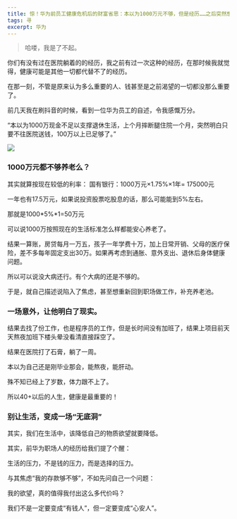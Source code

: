 ```yaml
---
title: 惊！华为前员工健康危机后的财富省思：本以为1000万元不够，但是经历……之后突然想明白。
tags: 寻
excerpt: 华为
---
```



> 哈喽，我是了不起。



你们有没有过在医院躺着的的经历，我之前有过一次这种的经历，在那时候我就觉得，健康可能是其他一切都代替不了的经历。

在那一刻，不管是原来认为多么重要的人、钱甚至是之前渴望的一切都没那么重要了。

前几天我在刷抖音的时候，看到一位华为员工的自述，令我感慨万分。

“本以为1000万现金不足以支撑退休生活，上个月摔断腿住院一个月，突然明白只要不往医院送钱，100万以上已足够了。”

![](https://files.mdnice.com/user/26505/55231a83-3044-4835-84eb-ae7a3427b678.png)

### 1000万元都不够养老么？

其实就算按现在较低的利率：
国有银行：1000万元×1.75%×1年= 175000元

一年也有17.5万元，如果说投资股票吃股息的话，那么可能能到5%左右。

那就是1000*5%*1=50万元

可以说1000万按照现在的生活标准怎么样都能安心养老了。

结果一算账，房贷每月一万五，孩子一年学费十万，加上日常开销、父母的医疗保险，差不多每年固定支出30万。如果再考虑到通胀、意外支出、退休后身体健康问题。

所以可以说没大病还行。有个大病的还是不够的。

于是，就自己描述说陷入了焦虑，甚至想重新回到职场做工作，补充养老池。

### 一场意外，让他明白了现实。

结果去找了份工作，也是程序员的工作，但是长时间没有加班了，结果上项目前天天熬夜加班下楼头晕没看清直接踩空了。

结果在医院打了石膏，躺了一周。

本以为自己还是刚毕业那会，能熬夜，能肝动。

殊不知已经上了岁数，体力跟不上了。

所以40+以后的人生，健康是最重要的！

###  别让生活，变成一场“无底洞”

其实，我们在生活中，该降低自己的物质欲望就要降低。

其实，前华为职场人的经历给我们提了个醒：

生活的压力，不是钱的压力，而是选择的压力。

与其焦虑“我的存款够不够”，不如先问自己一个问题：

我的欲望，真的值得我付出这么多代价吗？

我们不是一定要变成“有钱人”，但一定要变成“心安人”。









